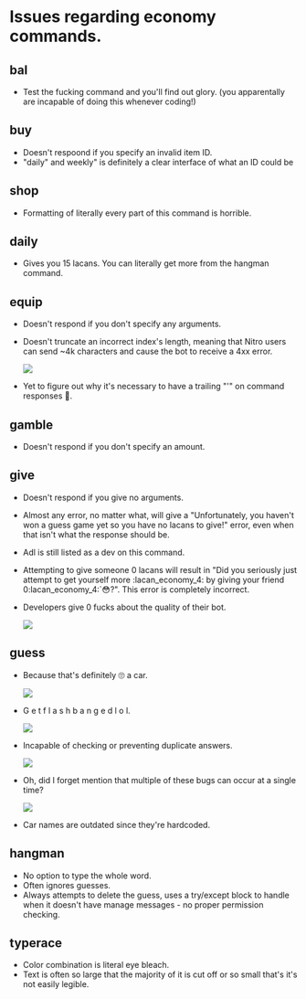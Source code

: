 # Issues regarding economy commands.

## bal

- Test the fucking command and you'll find out glory. (you apparentally are incapable of doing this whenever coding!)

## buy

- Doesn't respoond if you specify an invalid item ID.
- "daily" and weekly" is definitely a clear interface of what an ID could be

## shop

- Formatting of literally every part of this command is horrible. 

## daily

- Gives you 15 lacans.  You can literally get more from the hangman command.

## equip

- Doesn't respond if you don't specify any arguments.
- Doesn't truncate an incorrect index's length, meaning that Nitro users can send ~4k characters and cause the bot to receive a 4xx error.

  <img align="top" src="https://user-images.githubusercontent.com/86816930/133685520-461bebe9-a807-41a7-aee5-cf41c905b95c.png">
  
- Yet to figure out why it's necessary to have a trailing "'" on command responses 🤔.

## gamble

- Doesn't respond if you don't specify an amount.

## give

- Doesn't respond if you give no arguments.
- Almost any error, no matter what, will give a "Unfortunately, you haven't won a guess game yet so you have no lacans to give!" error, even when that isn't what the response should be.
- Adl is still listed as a dev on this command.
- Attempting to give someone 0 lacans will result in "Did you seriously just attempt to get yourself more :lacan_economy_4: by giving your friend 0:lacan_economy_4:`:flushed:?".  This error is completely incorrect.
- Developers give 0 fucks about the quality of their bot. 

  <img align="top" src="https://user-images.githubusercontent.com/86816930/133686651-4a16470f-b017-4ba4-ae98-a1c5eb1e7c6b.png">

## guess

- Because that's definitely 🙄 a car.
  
  <img align="top" src="https://user-images.githubusercontent.com/86816930/133687011-dbb8a06a-f4fc-4db6-8ec7-f2071ff3af6a.png"> 

- G e t  f l a s h b a n g e d  l o l.

  <img align="top" src="https://user-images.githubusercontent.com/86816930/133687721-2379f182-b013-43f0-88dc-22448a237204.png">
  
- Incapable of checking or preventing duplicate answers.

  <img align="top" src="https://user-images.githubusercontent.com/86816930/138772458-fa694ca5-0267-4411-916d-553fb3d97419.png">

- Oh, did I forget mention that multiple of these bugs can occur at a single time?

  <img align="top" src="https://user-images.githubusercontent.com/71782391/133697556-9f4e0cd8-6604-4358-942f-dc676036eb33.png">

- Car names are outdated since they're hardcoded.

## hangman

- No option to type the whole word.
- Often ignores guesses.
- Always attempts to delete the guess, uses a try/except block to handle when it doesn't have manage messages - no proper permission checking.

## typerace

- Color combination is literal eye bleach.
- Text is often so large that the majority of it is cut off or so small that's it's not easily legible.



  
